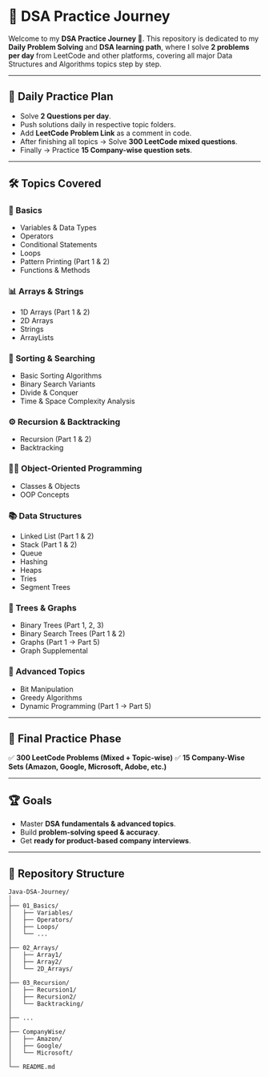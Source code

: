 # 📘 DSA Practice Journey

Welcome to my **DSA Practice Journey 🚀**.
This repository is dedicated to my **Daily Problem Solving** and **DSA learning path**, where I solve **2 problems per day** from LeetCode and other platforms, covering all major Data Structures and Algorithms topics step by step.

---

## 📅 Daily Practice Plan

* Solve **2 Questions per day**.
* Push solutions daily in respective topic folders.
* Add **LeetCode Problem Link** as a comment in code.
* After finishing all topics → Solve **300 LeetCode mixed questions**.
* Finally → Practice **15 Company-wise question sets**.

---

## 🛠 Topics Covered

### 🔰 Basics

* Variables & Data Types
* Operators
* Conditional Statements
* Loops
* Pattern Printing (Part 1 & 2)
* Functions & Methods

### 📊 Arrays & Strings

* 1D Arrays (Part 1 & 2)
* 2D Arrays
* Strings
* ArrayLists

### 🔢 Sorting & Searching

* Basic Sorting Algorithms
* Binary Search Variants
* Divide & Conquer
* Time & Space Complexity Analysis

### ⚙️ Recursion & Backtracking

* Recursion (Part 1 & 2)
* Backtracking

### 🧑‍💻 Object-Oriented Programming

* Classes & Objects
* OOP Concepts

### 📚 Data Structures

* Linked List (Part 1 & 2)
* Stack (Part 1 & 2)
* Queue
* Hashing
* Heaps
* Tries
* Segment Trees

### 🌳 Trees & Graphs

* Binary Trees (Part 1, 2, 3)
* Binary Search Trees (Part 1 & 2)
* Graphs (Part 1 → Part 5)
* Graph Supplemental

### 🎯 Advanced Topics

* Bit Manipulation
* Greedy Algorithms
* Dynamic Programming (Part 1 → Part 5)

---

## 📌 Final Practice Phase

✅ **300 LeetCode Problems (Mixed + Topic-wise)**
✅ **15 Company-Wise Sets (Amazon, Google, Microsoft, Adobe, etc.)**

---

## 🏆 Goals

* Master **DSA fundamentals & advanced topics**.
* Build **problem-solving speed & accuracy**.
* Get **ready for product-based company interviews**.

---

## 📂 Repository Structure

```
Java-DSA-Journey/
│
├── 01_Basics/
│   ├── Variables/
│   ├── Operators/
│   ├── Loops/
│   └── ...
│
├── 02_Arrays/
│   ├── Array1/
│   ├── Array2/
│   └── 2D_Arrays/
│
├── 03_Recursion/
│   ├── Recursion1/
│   ├── Recursion2/
│   └── Backtracking/
│
├── ...
│
├── CompanyWise/
│   ├── Amazon/
│   ├── Google/
│   └── Microsoft/
│
└── README.md

